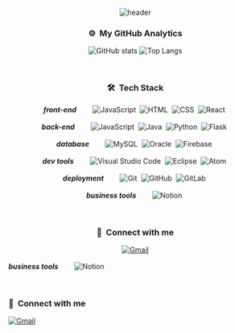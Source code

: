<div align="center">

![header](https://capsule-render.vercel.app/api?type=Wave&color=0:463DAE,50:2B89AB,100:82AF91&fontColor=f0f0f0&height=220&section=header&text=Welcome%20to&fontAlignY=31&fontAlign=34&desc=go-nagyeong's%20Github&descAlignY=39&descAlign=75&descSize=25&animation=fadeIn&fontSize=65)

### ⚙️ &nbsp;My GitHub Analytics
<p></p>

![GitHub stats](https://github-readme-stats.vercel.app/api?username=go-nagyeong&border_radius=30&hide=contribs&show_icons=true&custom_title=My%20Github%20Stats)
![Top Langs](https://github-readme-stats.vercel.app/api/top-langs/?username=go-nagyeong&border_radius=30&layout=compact)
  
&nbsp;

### 🛠 &nbsp;Tech Stack
<p></p>

***front-end***　　
![JavaScript](https://img.shields.io/badge/JavaScript-black?style=flat-square&logo=javascript&logoColor=F3E050)&nbsp;
![HTML](https://img.shields.io/badge/HTML5-EDEEF0?style=flat-square&logo=HTML5&logoColor=D65C37)&nbsp;
![CSS](https://img.shields.io/badge/CSS3-EDEEF0?style=flat-square&logo=CSS3&logoColor=3371B3)&nbsp;
![React](https://img.shields.io/badge/React-222222?style=flat-square&logo=React&logoColor=66D0F1)&nbsp;

***back-end***　　
![JavaScript](https://img.shields.io/badge/JavaScript-black?style=flat-square&logo=javascript&logoColor=F3E050)&nbsp;
![Java](https://img.shields.io/badge/Java-white?style=flat-square&logo=Java&logoColor=CF342F)&nbsp;
![Python](https://img.shields.io/badge/Python-white?style=flat-square&logo=Python&logoColor=4672A1)&nbsp;
![Flask](https://img.shields.io/badge/Flask-white?style=flat-square&logo=Flask&logoColor=black)&nbsp;

***database***　　
![MySQL](https://img.shields.io/badge/Mysql-white?style=flat-square&logo=Mysql&logoColor=557F9A)&nbsp;
![Oracle](https://img.shields.io/badge/Oracle-white?style=flat-square&logo=Oracle&logoColor=B84F3C)&nbsp;
![Firebase](https://img.shields.io/badge/Firebase-white?style=flat-square&logo=Firebase&logoColor=F7CD51)&nbsp;
  
***dev tools***　　
![Visual Studio Code](https://img.shields.io/badge/Visual%20Studio%20Code-white?style=flat-square&logo=Visual%20Studio%20Code&logoColor=3E82CA)&nbsp;
![Eclipse](https://img.shields.io/badge/Eclipse-white?style=flat-square&logo=Eclipse%20IDE&logoColor=423782)&nbsp;
![Atom](https://img.shields.io/badge/Atom-74B382?style=flat-square&logo=Atom&logoColor=white)&nbsp;

***deployment***　　
![Git](https://img.shields.io/badge/Git-white?style=flat-square&logo=Git&logoColor=E25A38)&nbsp;
![GitHub](https://img.shields.io/badge/GitHub-white?style=flat-square&logo=GitHub&logoColor=black)&nbsp;
![GitLab](https://img.shields.io/badge/GitLab-white?style=flat-square&logo=GitLab)&nbsp;
  
***business tools***　　
![Notion](https://img.shields.io/badge/Notion-white?style=flat-square&logo=Notion&logoColor=black)&nbsp;
  
&nbsp;

### 📧 &nbsp;Connect with me
<p></p>

[![Gmail](https://img.shields.io/badge/ngkim.dev@gmail.com-C84031?style=flat-square&logo=Gmail&logoColor=white)](mailto:ngkim.dev@gmail.com)

</div>

***business tools***　　
![Notion](https://img.shields.io/badge/Notion-white?style=flat-square&logo=Notion&logoColor=black)&nbsp;
  
&nbsp;

### 📧 &nbsp;Connect with me
<p></p>

[![Gmail](https://img.shields.io/badge/ngkim.dev@gmail.com-C84031?style=flat-square&logo=Gmail&logoColor=white)](mailto:ngkim.dev@gmail.com)

</div>
